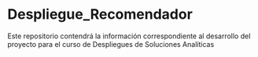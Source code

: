 # Despliegue_Recomendador
Este repositorio contendrá la información correspondiente al desarrollo del proyecto para el curso de Despliegues de Soluciones Analíticas
